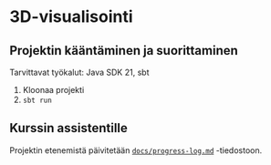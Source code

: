 # 3D-visualisointi

## Projektin kääntäminen ja suorittaminen

Tarvittavat työkalut: Java SDK 21, sbt

1. Kloonaa projekti
2. `sbt run`

## Kurssin assistentille

Projektin etenemistä päivitetään [`docs/progress-log.md`](docs/progress-log.md) -tiedostoon.
